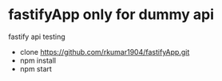 # fastifyApp only for dummy api
fastify api testing

* clone https://github.com/rkumar1904/fastifyApp.git
* npm install
* npm start
